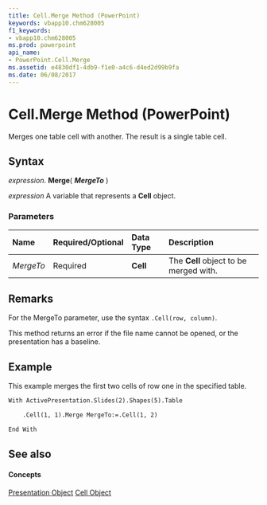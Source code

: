 ```yaml
---
title: Cell.Merge Method (PowerPoint)
keywords: vbapp10.chm628005
f1_keywords:
- vbapp10.chm628005
ms.prod: powerpoint
api_name:
- PowerPoint.Cell.Merge
ms.assetid: e4830df1-4db9-f1e0-a4c6-d4ed2d99b9fa
ms.date: 06/08/2017
---
```



# Cell.Merge Method (PowerPoint)

Merges one table cell with another. The result is a single table cell.


## Syntax

 _expression_. **Merge**( **_MergeTo_** )

 _expression_ A variable that represents a **Cell** object.


### Parameters



|**Name**|**Required/Optional**|**Data Type**|**Description**|
|:-----|:-----|:-----|:-----|
| _MergeTo_|Required|**Cell**|The  **Cell** object to be merged with.|

## Remarks

For the MergeTo parameter, use the syntax  `.Cell(row, column)`.

This method returns an error if the file name cannot be opened, or the presentation has a baseline.


## Example

This example merges the first two cells of row one in the specified table.


```vb
With ActivePresentation.Slides(2).Shapes(5).Table

    .Cell(1, 1).Merge MergeTo:=.Cell(1, 2)

End With
```


## See also


#### Concepts


[Presentation Object](presentation-object-powerpoint.md)
[Cell Object](cell-object-powerpoint.md)

